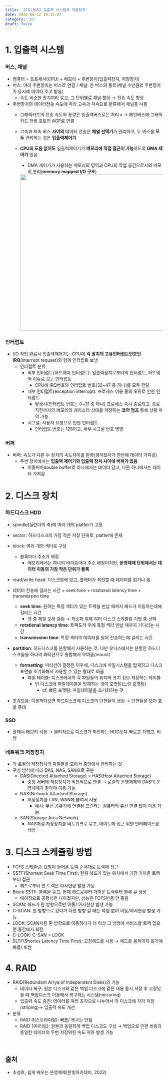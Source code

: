```yaml
---
title: '[CS][OS] 입출력 시스템과 저장장치'
date: 2022-06-12 10:13:07
category: 'cs'
draft: false
---
```


# 1. 입출력 시스템

### 버스, 채널

- 컴퓨터 = 프로세서(CPU) + 메모리 + 주변장치(입출력장치, 저장장치)
- 버스: 여러 주변장치는 버스로 연결 / 채널: 한 버스의 통로(채널 수만큼의 주변장치가 동시에 데이터 주고 받음)
    - 속도 비슷한 장치끼리 묶고, 그 단위별로 채널 할당 → 전송 속도 향상
- 주변장치의 데이터전송 속도에 따라 고속과 저속으로 분류해서 채널을 사용
    - 그래픽카드의 전송 속도와  용량은 입출력버스로는 처리 x → 메인버스에 그래픽카드 전용 포트인 AGP로 연결
    - 고속과 저속 버스 **사이의** 데이터 전송은 **채널 선택기**가 관리하고, 두 버스를 **모두** 관리하는 것은 **입출력제어기**
    - **CPU의 도움 없이도** 입출력제어기가 **메모리에 직접 접근이 가능**하도록 **DMA 제어기** 있음
        - DMA 제어기가 사용하는 메모리의 영역과 CPU의 작업 공간으로서의 메모리 분리(**memory mapped I/O 구조**)
    
      <img src="https://user-images.githubusercontent.com/79896443/173210040-7231ca70-6590-4d61-98c5-34da413e9667.jpg" width="500">


### 인터럽트

- I/O 작업 완료시 입출력제어기는 CPU에 **각 장치의 고유인터럽트번호인** **IRQ**(interrupt requset)와 함께 인터럽트 보냄
    - 인터럽트 분류
        - 외부 인터럽트(하드웨어 인터럽트): 입출력장치로부터의 인터럽트, 하드웨어 이슈로 오는 인터럽트
            - CPU에 IRQ번호와 인터럽트 번호(32~47 중 하나)를 모두 전달
        - 내부 인터럽트(exception interrupt): 프로세스 이용 중의 오류로 인한 인터럽트
            - 발생시(인터럽트 번호는 0~31 중 하나) 프로세스 즉시 종료되고, 종료 직전까지의 메모리와 레지스터 상태를 저장하는 **코어 덤프** 통해 상황 파악 가능
        - 시그널: 사용자 요청으로 인한 인터럽트
            - 인터럽트 번호는 128이고, 세부 시그널 번호 명명

### 버퍼

- 버퍼: 속도가 다른 두 장치의 속도차이를 완화(쌓아뒀다가 한번에 데이터 가져감)
    - 주변 장치에서는 **입출력 제어기와 입출력 장치 사이에 버퍼가 있음**
        - 이중버퍼double buffer로 하나에서는 데이터 담고, 다른 하나에서는 데이터 가져감

# 2. 디스크 장치

### 하드디스크 HDD

- spindle(실린더의 축)에 여러 개의 platter가 고정
- sector: 하드디스크의 가장 작은 저장 단위로, platter에 존재
- block: 여러 개의 섹터로 구성
    - 블록마다 주소가 배정
        - 메모리에서는 하나의 바이트마다 주소 배정이지만, **운영체제 단위에서는 데이터 이동의 가장 작은 단위가 블록**
- read/write head:  디스크암에 있고, 플래터가 회전할 때 데이터를 읽거나 씀

- 데이터 전송에 걸리는 시간 = seek time + rotational latency time + transmission time
    - **seek time**: 원하는 특정 섹터가 있는 트랙을 만날 때까지 헤드가 이동하는데에 걸리는 시간
        - 셋 중 제일 오래 걸림 → 최소화 위해 여러 디스크 스케줄링 기법 중 선택
    - **rotational latency time**: 트랙도착 후에 특정 섹터 만날 때까지 기다리는 시간
    - **transmission time**: 특정 섹터의 데이터를 읽어 전송하는에 걸리는 시간

- **partition**: 하드디스크를 분할해서 사용하는 것. 다만 유닉스에서는 분할한 하드디스크들을 하나의 파티션으로 통합해서 보여줌(mount)
    - **formatting**: 파티션이 결정된 이후에, 디스크에 파일시스템을 탑재하고 디스크표면을 초기화해서 사용할 수 있는 형태로 바꿈
        - 파일 테이블: 디스크에서의 각 파일들의 위치와 크기 정보 저장하는 테이블
            - 빈 디스크에 파일테이블을 탑재하는 것이 포맷팅(느린 포맷팅)
                - cf. 빠른 포맷팅: 파일테이블을 초기화하는 것
- 조각모음: 이용하다보면 하드디스크에 디스크의 단편들이 생김 → 단편들을 모아 효율 증대

### SSD

- 플래시 메모리 사용 → 물리적으로 디스크가 회전하는 HDD보다 빠르고 가볍고, 비쌈

### 네트워크 저장장치

- 각 로컬의 저장장치의 파일들을 모아서 중앙에서 관리하는 것
- 구성 방식에 따라 DAS, NAS, SAN으로 구분
    - DAS(Directed Attached Storage) = HAS(Host Attached Storage)
        - 중앙 서버에 저장장치가 직접적으로 연결 → 로컬의 운영체제와 DAS의 운영체제가 같아야 이용 가능
    - NAS(Network Attached Storage)
        - 저장장치를 LAN, WAN에 붙여서 사용
            - 예시: 무선 공유기에 연결된 프린터는 컴퓨터와 유선 연결 없이 이용 가능
    - SAN(Storage Area Network)
        - NAS처럼 저장장치를 네트워크로 묶고, 데이트에 접근 위한 인터페이스를 생성

# 3. 디스크 스케쥴링 방법

- FCFS 스케줄링: 요청이 들어온 트랙 순서대로 트랙에 접근
- SSTF(Shortest Seek TIme First): 현재 헤드가 있는 위치에서 가장 가까운 트랙부터 접근
    - 헤드로부터 먼 트랙은 아사현상 발생 가능
- Block SSTF: 블록을 묶고, 현재 헤드로부터 가까운 트랙부터 블록 큐 생성
    - 에이징으로 공평성은 나아졌지만, 성능은 FCFS만큼 안 좋음
- SCAN: 헤드가 한 방향으로만 이동/ 아사현상 발생 가능
- C-SCAN: 한 방향으로 갔다가 다른 방향 갈 때는 작업 없이 이동/아사현상 발생 가능
- LOOK: SCAN처럼 한 방향으로 이동하다가 더 이상 그 방향에 서비스할 트랙 없으면 중간에서 회전
- C-LOOK: C-SAN + LOOK
- SLTF(Shortes Latency Time First): 고정헤드를 사용 → 헤드를 움직이지 않기에 빠름/ 비쌈

# 4. RAID

- RAID(Redundant Arrya of Independent Disks)의 기능
    - 데이터 복구: 원본 디스크와 같은 백업 디스크에 같은 내용 동시 저장 후 고장났을 때 백업디스크 이용해서 복구하는 시스템(mirroring)
    - 입출력 속도 증진: 데이터를  여러 조각으로 나누어서 각 디스크에 각각 저장(striping)→ 입출력 속도 개선
- 분류
    - RAID 0(스트라이핑): 빠름/ 복구는 안됨
    - RAID 1(미러링): 원본과 동일하게 백업 디스크도 구성 → 백업으로 인한 비용과 동일한 데이터의 두번 저장위한 속도 저하 발생 가능

<br/>

## 출처
- 조성호, 쉽게 배우는 운영체제(한빛아카데미, 2022)